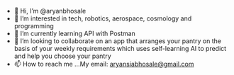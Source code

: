 - 👋 Hi, I’m @aryanbhosale
- 👀 I’m interested in tech, robotics, aerospace, cosmology and programming
- 🌱 I’m currently learning API with Postman
- 💞️ I’m looking to collaborate on an app that arranges your pantry on the basis of your weekly requirements which uses self-learning AI to predict and help you choose your pantry
- 📫 How to reach me ...My email: aryansiabhosale@gmail.com 

<!---
Spartan0070/Spartan0070 is a ✨ special ✨ repository because its `README.md` (this file) appears on your GitHub profile.
You can click the Preview link to take a look at your changes.
--->
